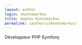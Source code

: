 ```yaml
---
layout: author
login: skontomarkos
title: Sophie Kontomarkos
permalink: /authors/skontomarkos/
---
```

Développeur PHP Symfony
